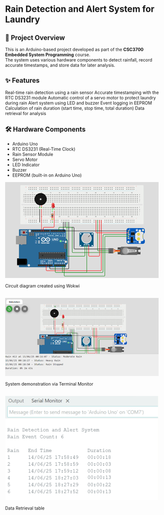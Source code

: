 # Rain Detection and Alert System for Laundry

## 📌 Project Overview
This is an Arduino-based project developed as part of the **CSC3700 Embedded System Programming** course.  
The system uses various hardware components to detect rainfall, record accurate timestamps, and store data for later analysis.

## ✨ Features
Real-time rain detection using a rain sensor
Accurate timestamping with the RTC DS3231 module
Automatic control of a servo motor to protect laundry during rain
Alert system using LED and buzzer
Event logging in EEPROM
Calculation of rain duration (start time, stop time, total duration)
Data retrieval for analysis

## 🛠 Hardware Components
- Arduino Uno
- RTC DS3231 (Real-Time Clock)
- Rain Sensor Module
- Servo Motor
- LED Indicator
- Buzzer
- EEPROM (built-in on Arduino Uno)

<img src="images/CircuitDiagram.png" alt="System Diagram" width="500">  
<p>Circuit diagram created using Wokwi</p>
<br>
<img src="images/Demo.png" alt="System Diagram" width="500">  
<p>System demonstration via Terminal Monitor</p>
<br>
<img src="images/DataRetrieve.png" alt="System Diagram" width="500">  
<p>Data Retrieval table</p>




